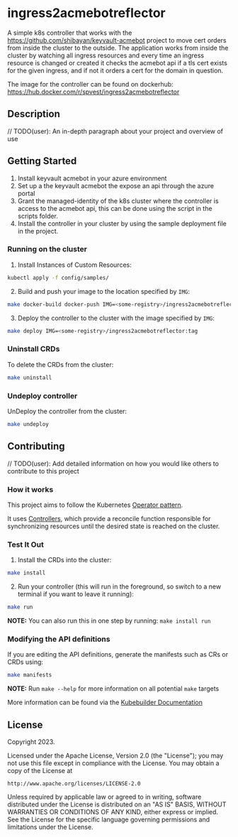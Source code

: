 # ingress2acmebotreflector
A simple k8s controller that works with the https://github.com/shibayan/keyvault-acmebot project to move cert orders from inside the cluster to the outside.
The application works from inside the cluster by watching all ingress resources and every time an ingress resource is changed or created it checks the acmebot api if a 
tls cert exists for the given ingress, and if not it orders a cert for the domain in question.

The image for the controller can be found on dockerhub: https://hub.docker.com/r/spvest/ingress2acmebotreflector

## Description
// TODO(user): An in-depth paragraph about your project and overview of use

## Getting Started
1. Install keyvault acmebot in your azure environment
2. Set up a the keyvault acmebot the expose an api through the azure portal
3. Grant the managed-identity of the k8s cluster where the controller is access to the acmebot api, this can be done using the script in the scripts folder.
4. Install the controller in your cluster by using the sample deployment file in the project.



### Running on the cluster
1. Install Instances of Custom Resources:

```sh
kubectl apply -f config/samples/
```

2. Build and push your image to the location specified by `IMG`:

```sh
make docker-build docker-push IMG=<some-registry>/ingress2acmebotreflector:tag
```

3. Deploy the controller to the cluster with the image specified by `IMG`:

```sh
make deploy IMG=<some-registry>/ingress2acmebotreflector:tag
```

### Uninstall CRDs
To delete the CRDs from the cluster:

```sh
make uninstall
```

### Undeploy controller
UnDeploy the controller from the cluster:

```sh
make undeploy
```

## Contributing
// TODO(user): Add detailed information on how you would like others to contribute to this project

### How it works
This project aims to follow the Kubernetes [Operator pattern](https://kubernetes.io/docs/concepts/extend-kubernetes/operator/).

It uses [Controllers](https://kubernetes.io/docs/concepts/architecture/controller/),
which provide a reconcile function responsible for synchronizing resources until the desired state is reached on the cluster.

### Test It Out
1. Install the CRDs into the cluster:

```sh
make install
```

2. Run your controller (this will run in the foreground, so switch to a new terminal if you want to leave it running):

```sh
make run
```

**NOTE:** You can also run this in one step by running: `make install run`

### Modifying the API definitions
If you are editing the API definitions, generate the manifests such as CRs or CRDs using:

```sh
make manifests
```

**NOTE:** Run `make --help` for more information on all potential `make` targets

More information can be found via the [Kubebuilder Documentation](https://book.kubebuilder.io/introduction.html)

## License

Copyright 2023.

Licensed under the Apache License, Version 2.0 (the "License");
you may not use this file except in compliance with the License.
You may obtain a copy of the License at

    http://www.apache.org/licenses/LICENSE-2.0

Unless required by applicable law or agreed to in writing, software
distributed under the License is distributed on an "AS IS" BASIS,
WITHOUT WARRANTIES OR CONDITIONS OF ANY KIND, either express or implied.
See the License for the specific language governing permissions and
limitations under the License.

